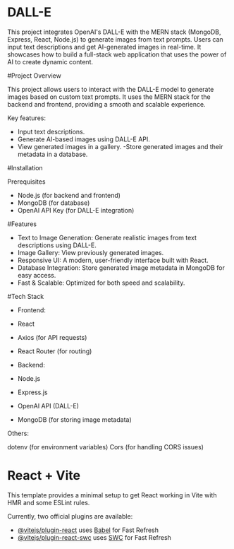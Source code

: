 # DALL-E
This project integrates OpenAI's DALL-E with the MERN stack (MongoDB, Express, React, Node.js) to generate images from text prompts. Users can input text descriptions and get AI-generated images in real-time. It showcases how to build a full-stack web application that uses the power of AI to create dynamic content.

#Project Overview

This project allows users to interact with the DALL-E model to generate images based on custom text prompts. It uses the MERN stack for the backend and frontend, providing a smooth and scalable experience.

Key features:

 - Input text descriptions.
 - Generate AI-based images using DALL-E API.
 - View generated images in a gallery.
-Store generated images and their metadata in a database.

#Installation

Prerequisites

 - Node.js (for backend and frontend)
 - MongoDB (for database)
 - OpenAI API Key (for DALL-E integration)

#Features

-  Text to Image Generation: Generate realistic images from text descriptions using DALL-E.
- Image Gallery: View previously generated images. 
- Responsive UI: A modern, user-friendly interface built with React.
- Database Integration: Store generated image metadata in MongoDB for easy access.
- Fast & Scalable: Optimized for both speed and scalability.

#Tech Stack
 - Frontend:

 - React
 - Axios (for API requests)
 - React Router (for routing)
   
 - Backend:

 - Node.js
 - Express.js
 - OpenAI API (DALL-E)
 - MongoDB (for storing image metadata)
   
Others:

dotenv (for environment variables)
Cors (for handling CORS issues)

# React + Vite

This template provides a minimal setup to get React working in Vite with HMR and some ESLint rules.

Currently, two official plugins are available:

- [@vitejs/plugin-react](https://github.com/vitejs/vite-plugin-react/blob/main/packages/plugin-react/README.md) uses [Babel](https://babeljs.io/) for Fast Refresh
- [@vitejs/plugin-react-swc](https://github.com/vitejs/vite-plugin-react-swc) uses [SWC](https://swc.rs/) for Fast Refresh
